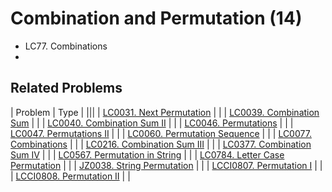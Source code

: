 # Combination and Permutation (14)

- LC77. Combinations
- 
## Related Problems

| Problem | Type |
|||
| [LC0031. Next Permutation](../../_LeetCodeSol/LC0031) |  |
| [LC0039. Combination Sum](../../_LeetCodeSol/LC0039) |  |
| [LC0040. Combination Sum II](../../_LeetCodeSol/LC0040) |  |
| [LC0046. Permutations](../../_LeetCodeSol/LC0046) |  |
| [LC0047. Permutations II](../../_LeetCodeSol/LC0047) |  |
| [LC0060. Permutation Sequence](../../_LeetCodeSol/LC0060) |  |
| [LC0077. Combinations](../../_LeetCodeSol/LC0077) |  |
| [LC0216. Combination Sum III](../../LeetCodeSol/LC0216) |  |
| [LC0377. Combination Sum IV](../../LeetCodeSol/LC0377) |  |
| [LC0567. Permutation in String](../../LeetCodeSol/LC0216) |  |
| [LC0784. Letter Case Permutation](../../LeetCodeSol/LC0784) |  |
| [JZ0038. String Permutation](../../LeetCodeSol/JZ0038) |  |
| [LCCI0807. Permutation I](../../LeetCodeSol/JZ0038) |  |
| [LCCI0808. Permutation II](../../LeetCodeSol/JZ0038) |  |
